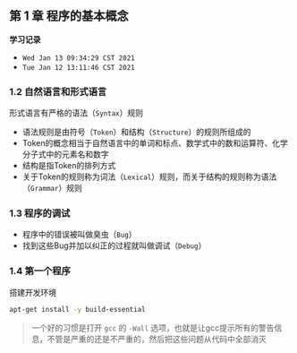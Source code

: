 ## 第 1 章 程序的基本概念

**学习记录**

* `Wed Jan 13 09:34:29 CST 2021`
* `Tue Jan 12 13:11:46 CST 2021`

### 1.2 自然语言和形式语言

形式语言有严格的语法（`Syntax`）规则

* 语法规则是由符号（`Token`）和结构（`Structure`）的规则所组成的
* Token的概念相当于自然语言中的单词和标点、数学式中的数和运算符、化学分子式中的元素名和数字
* 结构是指Token的排列方式
* 关于Token的规则称为词法（`Lexical`）规则，而关于结构的规则称为语法（`Grammar`）规则

### 1.3 程序的调试

* 程序中的错误被叫做臭虫（`Bug`）
* 找到这些Bug并加以纠正的过程就叫做调试（`Debug`）

### 1.4 第一个程序

搭建开发环境

```bash
apt-get install -y build-essential
```

> 一个好的习惯是打开 `gcc` 的 `-Wall` 选项，也就是让gcc提示所有的警告信息，不管是严重的还是不严重的，然后把这些问题从代码中全部消灭

